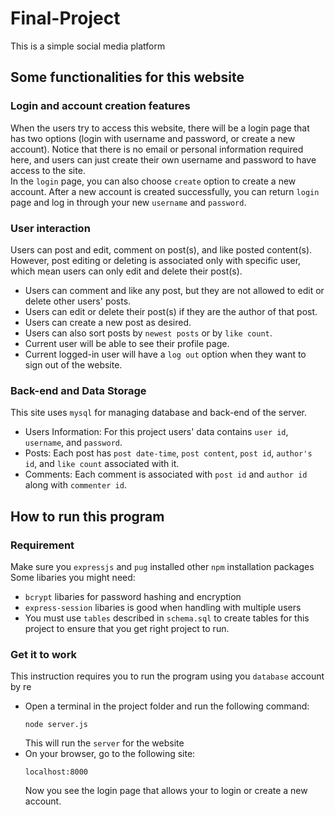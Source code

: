 # Final-Project
This is a simple social media platform
## Some functionalities for this website
### Login and account creation features
When the users try to access this website, there will be a login page that has two options (login with username and password, or create a new account). Notice that there is no email or personal information required here, and users can just create their own username and password to have access to the site.  
In the `login` page, you can also choose `create` option to create a new account. After a new account is created successfully, you can return `login` page and log in through your new `username` and `password`. 

### User interaction
Users can post and edit, comment on post(s), and like posted content(s). However, post editing or deleting is associated only with specific user, which mean users can only edit and delete their post(s).
- Users can comment and like any post, but they are not allowed to edit or delete other users' posts.
- Users can edit or delete their post(s) if they are the author of that post.
- Users can create a new post as desired.
- Users can also sort posts by `newest posts` or by `like count`.
- Current user will be able to see their profile page.
- Current logged-in user will have a `log out` option when they want to sign out of the website.

### Back-end and Data Storage
This site uses `mysql` for managing database and back-end of the server.
- Users Information: For this project users' data contains `user id`, `username`, and `password`.
- Posts: Each post has `post date-time`, `post content`, `post id`, `author's id`, and `like count` associated with it.
- Comments: Each comment is associated with `post id` and `author id` along with `commenter id`.

## How to run this program
### Requirement
Make sure you `expressjs` and `pug` installed other `npm` installation packages  
Some libaries you might need:
- `bcrypt` libaries for password hashing and encryption
- `express-session` libaries is good when handling with multiple users
- You must use `tables` described in `schema.sql` to create tables for this project to ensure that you get right project to run.
### Get it to work
This instruction requires you to run the program using you `database` account by re
- Open a terminal in the project folder and run the following command:
    ```
    node server.js
    ```
    This will run the `server` for the website
- On your browser, go to the following site:
    ```
    localhost:8000
    ```
    Now you see the login page that allows your to login or create a new account.